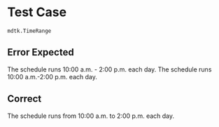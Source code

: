 # Test Case

    mdtk.TimeRange

## Error Expected

The schedule runs 10:00 a.m. - 2:00 p.m. each day.
The schedule runs 10:00 a.m.-2:00 p.m. each day.

## Correct

The schedule runs from 10:00 a.m. to 2:00 p.m. each day.
